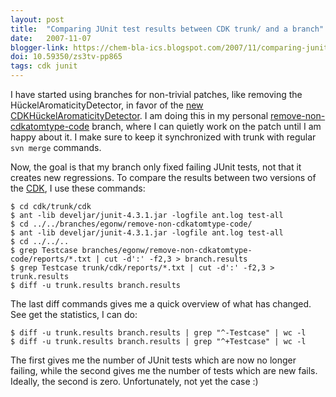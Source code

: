 ```yaml
---
layout: post
title:  "Comparing JUnit test results between CDK trunk/ and a branch"
date:   2007-11-07
blogger-link: https://chem-bla-ics.blogspot.com/2007/11/comparing-junit-test-results-between.html
doi: 10.59350/zs3tv-pp865
tags: cdk junit
---
```


I have started using branches for non-trivial patches, like removing the HückelAromaticityDetector, in favor of the
[new CDKHückelAromaticityDetector](http://chem-bla-ics.blogspot.com/2007/11/evidence-of-aromaticity.html). I am doing
this in my personal [remove-non-cdkatomtype-code](http://cdk.svn.sf.net/svnroot/cdk/branches/egonw/remove-non-cdkatomtype-code/)
branch, where I can quietly work on the patch until I am happy about it. I make sure to keep it synchronized with
trunk with regular `svn merge` commands.

Now, the goal is that my branch only fixed failing JUnit tests, not that it creates new regressions. To compare the
results between two versions of the [CDK](), I use these commands:

```
$ cd cdk/trunk/cdk
$ ant -lib develjar/junit-4.3.1.jar -logfile ant.log test-all
$ cd ../../branches/egonw/remove-non-cdkatomtype-code/
$ ant -lib develjar/junit-4.3.1.jar -logfile ant.log test-all
$ cd ../../..
$ grep Testcase branches/egonw/remove-non-cdkatomtype-code/reports/*.txt | cut -d':' -f2,3 > branch.results
$ grep Testcase trunk/cdk/reports/*.txt | cut -d':' -f2,3 > trunk.results
$ diff -u trunk.results branch.results
```

The last diff commands gives me a quick overview of what has changed. See get the statistics, I can do:

```
$ diff -u trunk.results branch.results | grep "^-Testcase" | wc -l
$ diff -u trunk.results branch.results | grep "^+Testcase" | wc -l
```

The first gives me the number of JUnit tests which are now no longer failing, while the second
gives me the number of tests which are new fails. Ideally, the second is zero. Unfortunately, not yet the case :)
